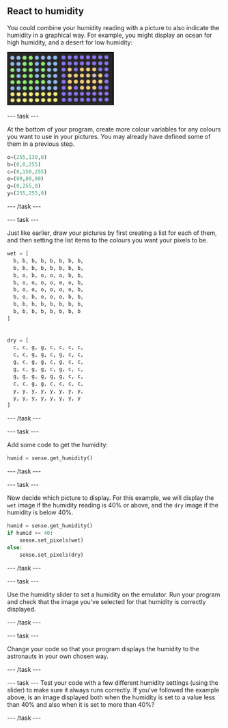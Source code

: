 ## React to humidity

You could combine your humidity reading with a picture to also indicate the humidity in a graphical way. For example, you might display an ocean for high humidity, and a desert for low humidity:

![Wet and dry](images/wet-dry.png)

--- task ---

At the bottom of your program, create more colour variables for any colours you want to use in your pictures. You may already have defined some of them in a previous step.

```python
o=(255,130,0)
b=(0,0,255)
c=(0,150,255)
e=(80,80,80)
g=(0,255,0)
y=(255,255,0)
```

--- /task ---

--- task ---

Just like earlier, draw your pictures by first creating a list for each of them, and then setting the list items to the colours you want your pixels to be.

```python
wet = [
  b, b, b, b, b, b, b, b,
  b, b, b, b, b, b, b, b,
  b, o, b, o, o, o, b, b,
  b, o, o, o, o, e, o, b,
  b, o, o, o, o, o, o, b,
  b, o, b, o, o, o, b, b,
  b, b, b, b, b, b, b, b,
  b, b, b, b, b, b, b, b
]


dry = [
  c, c, g, g, c, c, c, c,
  c, c, g, g, c, g, c, c,
  g, c, g, g, c, g, c, c,
  g, c, g, g, c, g, c, c,
  g, g, g, g, g, g, c, c,
  c, c, g, g, c, c, c, c,
  y, y, y, y, y, y, y, y,
  y, y, y, y, y, y, y, y
]
```

--- /task ---

--- task ---

Add some code to get the humidity:

```python
humid = sense.get_humidity()
```

--- /task ---

--- task ---

Now decide which picture to display. For this example, we will display the `wet` image if the humidity reading is 40% or above, and the `dry` image if the humidity is below 40%.

```python
humid = sense.get_humidity()
if humid >= 40:
    sense.set_pixels(wet)
else:
    sense.set_pixels(dry)
```

--- /task ---

--- task ---

Use the humidity slider to set a humidity on the emulator. Run your program and check that the image you've selected for that humidity is correctly displayed.

--- /task ---

--- task ---

Change your code so that your program displays the humidity to the astronauts in your own chosen way.

--- /task ---

--- task --- Test your code with a few different humidity settings (using the slider) to make sure it always runs correctly. If you've followed the example above, is an image displayed both when the humidity is set to a value less than 40% and also when it is set to more than 40%?

--- /task ---
